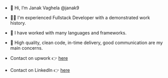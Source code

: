 - 👋 Hi, I’m Janak Vaghela @janak9
- 👨‍💻 I'm experienced Fullstack Developer with a demonstrated work history.
- 🌱 I have worked with many languages and frameworks.
- 💞️ High quality, clean code, in-time delivery, good communication are my main concerns.

- Contact on upwork 👉 [here](https://www.upwork.com/freelancers/~01cec3ddce77b45e0e)
- Contact on LinkedIn 👉 [here](https://in.linkedin.com/in/janak-vaghela-648aa11b9)

<!---
janak9/janak9 is a ✨ special ✨ repository because its `README.md` (this file) appears on your GitHub profile.
You can click the Preview link to take a look at your changes.
--->
